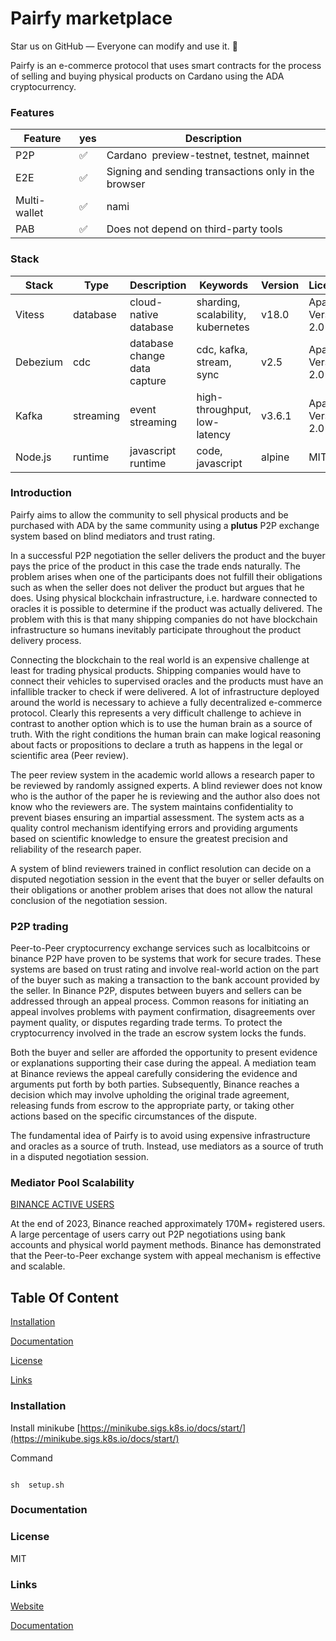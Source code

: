 # Pairfy marketplace

Star us on GitHub — Everyone can modify and use it. 🚀

Pairfy is an e-commerce protocol that uses smart contracts for the process of selling and buying physical products on Cardano using the ADA cryptocurrency.

### Features

| Feature      | yes | Description                                          |
| ------------ | --- | ---------------------------------------------------- |
| P2P          | ✅  | Cardano  preview-testnet, testnet, mainnet           |
| E2E          | ✅  | Signing and sending transactions only in the browser |
| Multi-wallet | ✅  | nami                                                 |
| PAB          | ✅  | Does not depend on third-party tools                 |

### Stack

| Stack    | Type      | Description                  | Keywords                          | Version | Licence            | Repository                                                               |
| -------- | --------- | ---------------------------- | --------------------------------- | ------- | ------------------ | ------------------------------------------------------------------------ |
| Vitess   | database  | cloud-native database        | sharding, scalability, kubernetes | v18.0   | Apache Version 2.0 | [https://github.com/vitessio/vitess](https://github.com/vitessio/vitess) |
| Debezium | cdc       | database change data capture | cdc, kafka, stream, sync          | v2.5    | Apache Version 2.0 | [https://github.com/debezium](https://github.com/debezium)               |
| Kafka    | streaming | event streaming              | high-throughput, low-latency      | v3.6.1  | Apache Version 2.0 | [https://github.com/apache/kafka](https://github.com/apache/kafka)       |
| Node.js  | runtime   | javascript runtime           | code, javascript                  | alpine  | MIT                | [https://github.com/nodejs/node](https://github.com/nodejs/node)         |

### Introduction

Pairfy aims to allow the community to sell physical products and be purchased with ADA by the same community using a **plutus** P2P exchange system based on blind mediators and trust rating.

In a successful P2P negotiation the seller delivers the product and the buyer pays the price of the product in this case the trade ends naturally. The problem arises when one of the participants does not fulfill their obligations such as when the seller does not deliver the product but argues that he does. Using physical blockchain infrastructure, i.e. hardware connected to oracles it is possible to determine if the product was actually delivered. The problem with this is that many shipping companies do not have blockchain infrastructure so humans inevitably participate throughout the product delivery process.

Connecting the blockchain to the real world is an expensive challenge at least for trading physical products. Shipping companies would have to connect their vehicles to supervised oracles and the products must have an infallible tracker to check if were delivered. A lot of infrastructure deployed around the world is necessary to achieve a fully decentralized e-commerce protocol. Clearly this represents a very difficult challenge to achieve in contrast to another option which is to use the human brain as a source of truth. With the right conditions the human brain can make logical reasoning about facts or propositions to declare a truth as happens in the legal or scientific area (Peer review).

The peer review system in the academic world allows a research paper to be reviewed by randomly assigned experts. A blind reviewer does not know who is the author of the paper he is reviewing and the author also does not know who the reviewers are. The system maintains confidentiality to prevent biases ensuring an impartial assessment. The system acts as a quality control mechanism identifying errors and providing arguments based on scientific knowledge to ensure the greatest precision and reliability of the research paper.

A system of blind reviewers trained in conflict resolution can decide on a disputed negotiation session in the event that the buyer or seller defaults on their obligations or another problem arises that does not allow the natural conclusion of the negotiation session.

### P2P trading

Peer-to-Peer cryptocurrency exchange services such as localbitcoins or binance P2P have proven to be systems that work for secure trades. These systems are based on trust rating and involve real-world action on the part of the buyer such as making a transaction to the bank account provided by the seller. In Binance P2P, disputes between buyers and sellers can be addressed through an appeal process. Common reasons for initiating an appeal involves problems with payment confirmation, disagreements over payment quality, or disputes regarding trade terms. To protect the cryptocurrency involved in the trade an escrow system locks the funds.

Both the buyer and seller are afforded the opportunity to present evidence or explanations supporting their case during the appeal. A mediation team at Binance reviews the appeal carefully considering the evidence and arguments put forth by both parties. Subsequently, Binance reaches a decision which may involve upholding the original trade agreement, releasing funds from escrow to the appropriate party, or taking other actions based on the specific circumstances of the dispute.

The fundamental idea of Pairfy is to avoid using expensive infrastructure and oracles as a source of truth. Instead, use mediators as a source of truth in a disputed negotiation session.

### Mediator Pool Scalability

[BINANCE ACTIVE USERS](https://www.binance.com/en/feed/post/2023-12-28-binance-ends-2023-with-30-user-growth-committed-to-compliance-and-web3-products-1989369934178)

At the end of 2023, Binance reached approximately 170M+ registered users. A large percentage of users carry out P2P negotiations using bank accounts and physical world payment methods. Binance has demonstrated that the Peer-to-Peer exchange system with appeal mechanism is effective and scalable.

## Table Of Content

[Installation](#installation)

[Documentation](#documentation)

[License](#license)

[Links](#links)

### Installation

Install minikube [https://minikube.sigs.k8s.io/docs/start/](https://minikube.sigs.k8s.io/docs/start/)

Command

```

sh  setup.sh
```

### Documentation

### License

MIT

### Links

[Website](https://twitter.com/Pairfy_io)

[Documentation](https://twitter.com/Pairfy_io)
